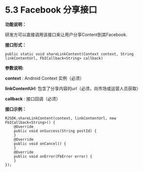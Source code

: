 # 5.3 Facebook 分享接口

**功能说明：**

研发方可以直接调用该接口来让用户分享Content到其Facebook.

**接口形式：**

```text
public static void shareLinkContent(Context context, String linkContentUrl, FbICallback<String> callback)
```

**参数说明:**

**context** : Android Context 实例（必须）

**linkContentUrl**: 包含了分享内容的url（必须，向市场或运营人员获取）

**callback** : 接口回调（必须）

**接口示例：**

```text
R2SDK.shareLinkContent(context, linkContentUrl, new FbICallback<String>() {
    @Override
    public void onSuccess(String postId) {
    }
    @Override
    public void onCancel() {
    }
    @Override
    public void onError(FbError error) {
    }
});
```

